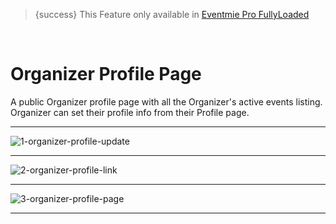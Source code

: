
>{success} This Feature only available in [Eventmie Pro FullyLoaded](https://classiebit.com/eventmie-pro-fullyloaded)

<br>

# Organizer Profile Page

A public Organizer profile page with all the Organizer's active events listing. Organizer can set their profile info from their Profile page.

---

![1-organizer-profile-update](/images/fullyloaded/1-organizer-profile-update.png "1-organizer-profile-update")

---

![2-organizer-profile-link](/images/fullyloaded/2-organizer-profile-link.png "2-organizer-profile-link")

---

![3-organizer-profile-page](/images/fullyloaded/3-organizer-profile-page.png "3-organizer-profile-page")

---
